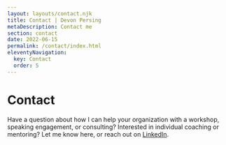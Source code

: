 ```yaml
---
layout: layouts/contact.njk
title: Contact | Devon Persing
metaDescription: Contact me
section: contact
date: 2022-06-15
permalink: /contact/index.html
eleventyNavigation:
  key: Contact
  order: 5
---
```

# Contact

Have a question about how I can help your organization with a workshop, speaking engagement, or consulting? Interested in individual coaching or mentoring? Let me know here, or reach out on [LinkedIn](https://www.linkedin.com/in/devonpersing/).